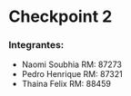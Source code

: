 # Checkpoint 2

### Integrantes:
* Naomi Soubhia  RM: 87273
* Pedro Henrique RM: 87321
* Thaina Felix   RM: 88459
